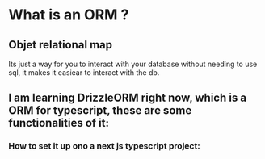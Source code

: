 # What is an ORM ? 
## Objet relational map

Its just a way for you to interact with your database without needing to use sql, it makes it easiear to interact with the db.


## I am learning DrizzleORM right now, which is a ORM for typescript, these are some functionalities of it:

### How to set it up ono a next js typescript project:
